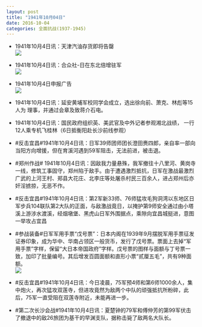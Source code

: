 ```yaml
---
layout: post
title: "1941年10月04日"
date: 2016-10-04
categories: 全面抗战(1937-1945)
---
```


<meta name="referrer" content="no-referrer" />

- 1941年10月4日讯：天津汽油存货即将告罄 <br/><img src="https://ww4.sinaimg.cn/large/aca367d8jw1f8gmt3pa8aj208h0bh3zv.jpg" />

- 1941年10月4日讯：合众社-日在东北倍增驻军 <br/><img src="https://ww4.sinaimg.cn/large/aca367d8jw1f8gl2su2tkj205e05xaag.jpg" />

- 1941年10月4日申报广告 <br/><img src="https://ww3.sinaimg.cn/large/aca367d8jw1f8gjcww9p3j20pt0hggra.jpg" />

- 1941年10月4日讯：延安黄埔军校同学会成立，选出徐向前、萧克、林彪等15人为 理事，并通过会章及致蒋介石电。 

- 1941年10月4日讯：国民政府组织英、美武官及中外记者参观湘北战绩， 一行12人乘专机飞桂林（6日抵衡阳赴长沙前线参观） 

- #反击宜昌#1941年10月4日讯：日军39师团师团长澄田赉四郎，亲自率一部向当阳方向增援，但在育溪河遇到59军阻击，无法前进，被击退。 

- #郑州作战# 1941年10月4日讯：因敌我力量悬殊，我军撤往十八里河、黄岗寺一线，修筑工事固守，郑州陷于敌手。由于遭遇激烈抵抗，日军在激战最激烈广武的上河王村、郑县大花庄、北李庄等处屠杀村民三百余人，进占郑州后亦奸淫掳掠，无恶不作。 

- #反击宜昌#1941年10月4日讯：第2军新33师、76师猛攻毛狗洞湾以东地区日军步兵104联队第2大队的正面，与敌激战竟日，以掩护第9师安全通过由小塔溪上游涉水渡溪，经烟墩堡、黑虎山日军外围据点，乘隙向宜昌城挺进，意图一举攻占宜昌 

- #参战装备#日军军用手票“戊号票”：日本内阁在1939年9月摆脱军用手票征发证券印象，成为华中、华南占领区一般货币，发行了戊号票。票面上去掉“军用手票”字样，保留“大日本帝国政府”字样。戊号票的图样与面额与丁号票一致，加印了批量编号。其后增发百圆面额和直形小票“贰厘五毛”，共有9种面额。 <br/><img src="https://ww3.sinaimg.cn/large/aca367d8jw1f8g09qpyxej20dm1etdv5.jpg" />

- #反击宜昌#1941年10月4日讯：今日凌晨，75军预4师和第6师1000余人，集中炮火，再次猛攻双莲寺，但进攻竟然为敌两个中队的顽强抵抗所粉碎，此后，75军一直受阻在双莲寺附近，未能再进一步。 

- #第二次长沙会战#1941年10月4日讯：夏楚钟的79军和傅仲芳的第99军伏击了撤退中的敌26旅团为基干的早渊支队，据称击毙了敌两名大队长。 

